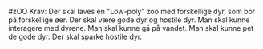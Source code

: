 #zOO
Krav:
Der skal laves en "Low-poly" zoo med forskellige dyr, som bor på forskellige øer.
Der skal være gode dyr og hostile dyr.
Man skal kunne interagere med dyrene.
Man skal kunne gå på vandet.
Man skal kunne pet de gode dyr.
Der skal sparke hostile dyr.

